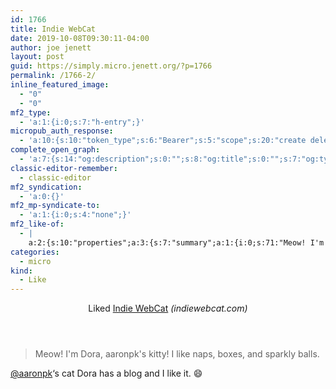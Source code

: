 ```yaml
---
id: 1766
title: Indie WebCat
date: 2019-10-08T09:30:11-04:00
author: joe jenett
layout: post
guid: https://simply.micro.jenett.org/?p=1766
permalink: /1766-2/
inline_featured_image:
  - "0"
  - "0"
mf2_type:
  - 'a:1:{i:0;s:7:"h-entry";}'
micropub_auth_response:
  - 'a:10:{s:10:"token_type";s:6:"Bearer";s:5:"scope";s:20:"create delete update";s:2:"me";s:32:"https://simply.micro.jenett.org/";s:9:"issued_by";s:59:"https://simply.micro.jenett.org/wp-json/indieauth/1.0/token";s:9:"client_id";s:20:"https://omnibear.com";s:11:"client_name";s:8:"Omnibear";s:11:"client_icon";s:29:"https://omnibear.com/logo.svg";s:9:"issued_at";i:1568130348;s:4:"user";i:1;s:13:"last_accessed";i:1570541183;}'
complete_open_graph:
  - 'a:7:{s:14:"og:description";s:0:"";s:8:"og:title";s:0:"";s:7:"og:type";s:0:"";s:12:"twitter:card";s:7:"summary";s:15:"twitter:creator";s:0:"";s:19:"twitter:description";s:0:"";s:8:"og:image";s:0:"";}'
classic-editor-remember:
  - classic-editor
mf2_syndication:
  - 'a:0:{}'
mf2_mp-syndicate-to:
  - 'a:1:{i:0;s:4:"none";}'
mf2_like-of:
  - |
    a:2:{s:10:"properties";a:3:{s:7:"summary";a:1:{i:0;s:71:"Meow! I'm Dora, aaronpk's kitty! I like naps, boxes, and sparkly balls.";}s:4:"name";a:1:{i:0;s:12:"Indie WebCat";}s:3:"url";a:1:{i:0;s:24:"https://indiewebcat.com/";}}s:4:"type";s:4:"cite";}
categories:
  - micro
kind:
  - Like
---
```

<div class="entry-reaction"><section class="response u-like-of h-cite"><header><span class="kind-display-text">Liked</span> <a href="https://indiewebcat.com/" class="p-name u-url">Indie WebCat</a> <em>(<span class="p-publication">indiewebcat.com</span>)</em></header>
<blockquote class="e-summary">Meow! I'm Dora, aaronpk's kitty! I like naps, boxes, and sparkly balls.</blockquote></section></div>
<div class="entry-content e-content" itemprop="description articleBody">
<p><a title="aaronpk" href="https://micro.blog/aaronpk">@aaronpk</a>‘s cat Dora has a blog and I like it. 😄</p></div>